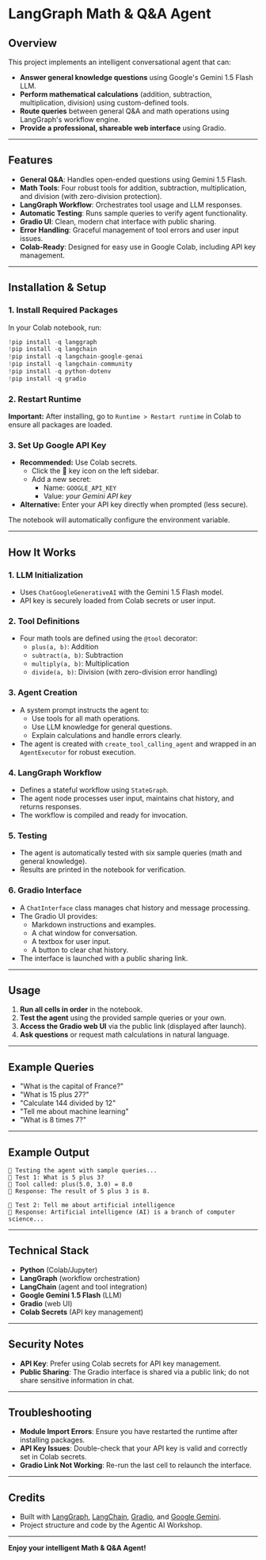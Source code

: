 # LangGraph Math & Q&A Agent

## Overview

This project implements an intelligent conversational agent that can:
- **Answer general knowledge questions** using Google's Gemini 1.5 Flash LLM.
- **Perform mathematical calculations** (addition, subtraction, multiplication, division) using custom-defined tools.
- **Route queries** between general Q&A and math operations using LangGraph's workflow engine.
- **Provide a professional, shareable web interface** using Gradio.

---

## Features

- **General Q&A**: Handles open-ended questions using Gemini 1.5 Flash.
- **Math Tools**: Four robust tools for addition, subtraction, multiplication, and division (with zero-division protection).
- **LangGraph Workflow**: Orchestrates tool usage and LLM responses.
- **Automatic Testing**: Runs sample queries to verify agent functionality.
- **Gradio UI**: Clean, modern chat interface with public sharing.
- **Error Handling**: Graceful management of tool errors and user input issues.
- **Colab-Ready**: Designed for easy use in Google Colab, including API key management.

---

## Installation & Setup

### 1. Install Required Packages

In your Colab notebook, run:

```python
!pip install -q langgraph
!pip install -q langchain
!pip install -q langchain-google-genai
!pip install -q langchain-community
!pip install -q python-dotenv
!pip install -q gradio
```

### 2. Restart Runtime

**Important:** After installing, go to `Runtime > Restart runtime` in Colab to ensure all packages are loaded.

### 3. Set Up Google API Key

- **Recommended:** Use Colab secrets.
  - Click the 🔑 key icon on the left sidebar.
  - Add a new secret:  
    - Name: `GOOGLE_API_KEY`
    - Value: *your Gemini API key*
- **Alternative:** Enter your API key directly when prompted (less secure).

The notebook will automatically configure the environment variable.

---

## How It Works

### 1. **LLM Initialization**

- Uses `ChatGoogleGenerativeAI` with the Gemini 1.5 Flash model.
- API key is securely loaded from Colab secrets or user input.

### 2. **Tool Definitions**

- Four math tools are defined using the `@tool` decorator:
  - `plus(a, b)`: Addition
  - `subtract(a, b)`: Subtraction
  - `multiply(a, b)`: Multiplication
  - `divide(a, b)`: Division (with zero-division error handling)

### 3. **Agent Creation**

- A system prompt instructs the agent to:
  - Use tools for all math operations.
  - Use LLM knowledge for general questions.
  - Explain calculations and handle errors clearly.
- The agent is created with `create_tool_calling_agent` and wrapped in an `AgentExecutor` for robust execution.

### 4. **LangGraph Workflow**

- Defines a stateful workflow using `StateGraph`.
- The agent node processes user input, maintains chat history, and returns responses.
- The workflow is compiled and ready for invocation.

### 5. **Testing**

- The agent is automatically tested with six sample queries (math and general knowledge).
- Results are printed in the notebook for verification.

### 6. **Gradio Interface**

- A `ChatInterface` class manages chat history and message processing.
- The Gradio UI provides:
  - Markdown instructions and examples.
  - A chat window for conversation.
  - A textbox for user input.
  - A button to clear chat history.
- The interface is launched with a public sharing link.

---

## Usage

1. **Run all cells in order** in the notebook.
2. **Test the agent** using the provided sample queries or your own.
3. **Access the Gradio web UI** via the public link (displayed after launch).
4. **Ask questions** or request math calculations in natural language.

---

## Example Queries

- "What is the capital of France?"
- "What is 15 plus 27?"
- "Calculate 144 divided by 12"
- "Tell me about machine learning"
- "What is 8 times 7?"

---

## Example Output

```
🧪 Testing the agent with sample queries...
🔸 Test 1: What is 5 plus 3?
🔧 Tool called: plus(5.0, 3.0) = 8.0
🤖 Response: The result of 5 plus 3 is 8.

🔸 Test 2: Tell me about artificial intelligence
🤖 Response: Artificial intelligence (AI) is a branch of computer science...
```

---

## Technical Stack

- **Python** (Colab/Jupyter)
- **LangGraph** (workflow orchestration)
- **LangChain** (agent and tool integration)
- **Google Gemini 1.5 Flash** (LLM)
- **Gradio** (web UI)
- **Colab Secrets** (API key management)

---

## Security Notes

- **API Key**: Prefer using Colab secrets for API key management.
- **Public Sharing**: The Gradio interface is shared via a public link; do not share sensitive information in chat.

---

## Troubleshooting

- **Module Import Errors**: Ensure you have restarted the runtime after installing packages.
- **API Key Issues**: Double-check that your API key is valid and correctly set in Colab secrets.
- **Gradio Link Not Working**: Re-run the last cell to relaunch the interface.

---

## Credits

- Built with [LangGraph](https://github.com/langchain-ai/langgraph), [LangChain](https://github.com/langchain-ai/langchain), [Gradio](https://gradio.app/), and [Google Gemini](https://ai.google.dev/).
- Project structure and code by the Agentic AI Workshop.

---

**Enjoy your intelligent Math & Q&A Agent!** 